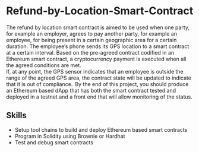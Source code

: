 # Refund-by-Location-Smart-Contract
The refund by location smart contract is aimed to be used when one party, for example an employer, agrees to pay another party, for example an employee, for being present in a certain geographic area for a certain duration. The employee’s phone sends its GPS location to a smart contract at a certain interval. Based on the pre-agreed contract codified in an Ethereum smart contract, a cryptocurrency payment is executed when all the agreed conditions are met.  
If, at any point, the GPS sensor indicates that an employee is outside the range of the agreed GPS area, the contract state will be updated to indicate that it is out of compliance.  
By the end of this project, you should produce an Ethereum based dApp that has both the smart contract tested and deployed in a testnet and a front end that will allow monitoring of the status.
## Skills
- Setup tool chains to build and deploy Ethereum based smart contracts 
- Program in Solidity using Brownie or Hardhat
- Test and debug smart contracts

